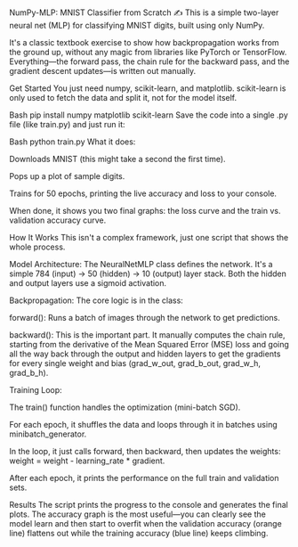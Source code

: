 NumPy-MLP: MNIST Classifier from Scratch ✍
This is a simple two-layer neural net (MLP) for classifying MNIST digits, built using only NumPy.

It's a classic textbook exercise to show how backpropagation works from the ground up, without any magic from libraries like PyTorch or TensorFlow. Everything—the forward pass, the chain rule for the backward pass, and the gradient descent updates—is written out manually.

Get Started
You just need numpy, scikit-learn, and matplotlib. scikit-learn is only used to fetch the data and split it, not for the model itself.

Bash
pip install numpy matplotlib scikit-learn
Save the code into a single .py file (like train.py) and just run it:

Bash
python train.py
What it does:

Downloads MNIST (this might take a second the first time).

Pops up a plot of sample digits.

Trains for 50 epochs, printing the live accuracy and loss to your console.

When done, it shows you two final graphs: the loss curve and the train vs. validation accuracy curve.

How It Works
This isn't a complex framework, just one script that shows the whole process.

Model Architecture: The NeuralNetMLP class defines the network. It's a simple 784 (input) -> 50 (hidden) -> 10 (output) layer stack. Both the hidden and output layers use a sigmoid activation.

Backpropagation: The core logic is in the class:

forward(): Runs a batch of images through the network to get predictions.

backward(): This is the important part. It manually computes the chain rule, starting from the derivative of the Mean Squared Error (MSE) loss and going all the way back through the output and hidden layers to get the gradients for every single weight and bias (grad_w_out, grad_b_out, grad_w_h, grad_b_h).

Training Loop:

The train() function handles the optimization (mini-batch SGD).

For each epoch, it shuffles the data and loops through it in batches using minibatch_generator.

In the loop, it just calls forward, then backward, then updates the weights: weight = weight - learning_rate * gradient.

After each epoch, it prints the performance on the full train and validation sets.

Results
The script prints the progress to the console and generates the final plots. The accuracy graph is the most useful—you can clearly see the model learn and then start to overfit when the validation accuracy (orange line) flattens out while the training accuracy (blue line) keeps climbing.
